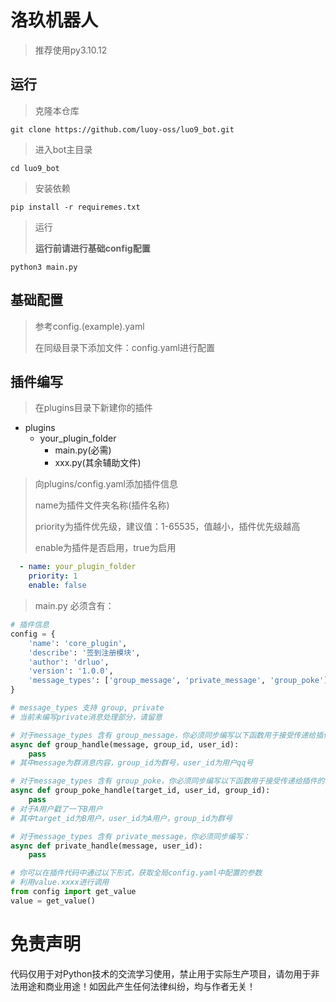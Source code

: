 # 洛玖机器人

> 推荐使用py3.10.12

## 运行

> 克隆本仓库
```
git clone https://github.com/luoy-oss/luo9_bot.git
```

> 进入bot主目录
```
cd luo9_bot
```

> 安装依赖
```
pip install -r requiremes.txt
```


> 运行
>
> **运行前请进行基础config配置**
```
python3 main.py
```

## 基础配置

> 参考config.(example).yaml
> 
> 在同级目录下添加文件：config.yaml进行配置

## 插件编写

> 在plugins目录下新建你的插件
- plugins
    - your_plugin_folder
        - main.py(必需)
        - xxx.py(其余辅助文件)
> 向plugins/config.yaml添加插件信息
>
> name为插件文件夹名称(插件名称)
> 
> priority为插件优先级，建议值：1-65535，值越小，插件优先级越高
> 
> enable为插件是否启用，true为启用
```yaml
  - name: your_plugin_folder
    priority: 1
    enable: false
```

> main.py 必须含有：
```python
# 插件信息
config = {
    'name': 'core_plugin',
    'describe': '签到注册模块',
    'author': 'drluo',
    'version': '1.0.0',
    'message_types': ['group_message', 'private_message', 'group_poke']
}

# message_types 支持 group, private
# 当前未编写private消息处理部分，请留意

# 对于message_types 含有 group_message，你必须同步编写以下函数用于接受传递给插件的群消息：
async def group_handle(message, group_id, user_id):
    pass
# 其中message为群消息内容，group_id为群号，user_id为用户qq号

# 对于message_types 含有 group_poke，你必须同步编写以下函数用于接受传递给插件的群消息：
async def group_poke_handle(target_id, user_id, group_id):
    pass
# 对于A用户戳了一下B用户
# 其中target_id为B用户，user_id为A用户，group_id为群号

# 对于message_types 含有 private_message，你必须同步编写：
async def private_handle(message, user_id):
    pass

# 你可以在插件代码中通过以下形式，获取全局config.yaml中配置的参数
# 利用value.xxxx进行调用
from config import get_value
value = get_value()

```


# 免责声明

代码仅用于对Python技术的交流学习使用，禁止用于实际生产项目，请勿用于非法用途和商业用途！如因此产生任何法律纠纷，均与作者无关！